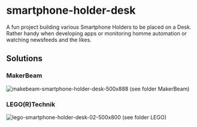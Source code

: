 # smartphone-holder-desk
A fun project building various Smartphone Holders to be placed on a Desk.
Rather handy when developing apps or monitoring homme automation or watching newsfeeds and the likes.

## Solutions

### MakerBeam
![makebeam-smartphone-holder-desk-500x888](https://user-images.githubusercontent.com/47274144/61792335-ce00ff80-ae1c-11e9-9a0f-62d1148669f3.png)
(see folder MakerBeam)

### LEGO(R)Technik
![lego-smartphone-holder-desk-02-500x800](https://user-images.githubusercontent.com/47274144/61792315-c5102e00-ae1c-11e9-9ef0-9bc1032f7723.png)
(see folder LEGO)

